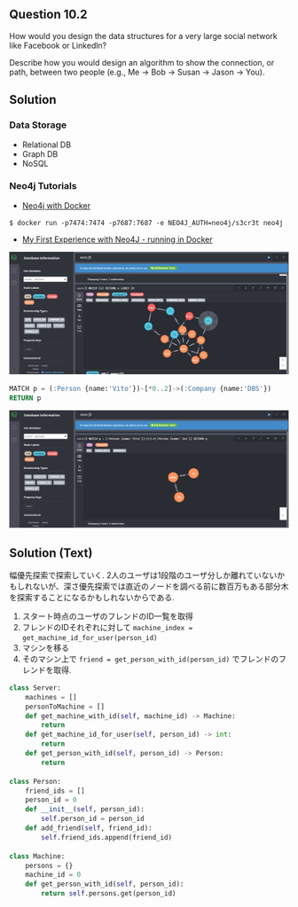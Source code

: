 ## Question 10.2
How would you design the data structures for a very large social network like Facebook or Linkedln? 

Describe how you would design an algorithm to show the connection, or path, between two people (e.g., Me -> Bob -> Susan -> Jason -> You).

## Solution

### Data Storage

* Relational DB
* Graph DB
* NoSQL

### Neo4j Tutorials

- [Neo4j with Docker](https://neo4j.com/developer/docker/)

```shell
$ docker run -p7474:7474 -p7687:7687 -e NEO4J_AUTH=neo4j/s3cr3t neo4j
```

- [My First Experience with Neo4J - running in Docker](https://www.melvinvivas.com/neo4j-in-docker/)

![](img/q10_2_all.png)

```sql
MATCH p = (:Person {name:'Vito'})-[*0..2]->(:Company {name:'DBS'})
RETURN p
```

![](img/q10_2_match.png)

## Solution (Text)

幅優先探索で探索していく. 2人のユーザは1段階のユーザ分しか離れていないかもしれないが、深さ優先探索では直近のノードを調べる前に数百万もある部分木を探索することになるかもしれないからである.

1. スタート時点のユーザのフレンドのID一覧を取得
2. フレンドのIDそれぞれに対して `machine_index = get_machine_id_for_user(person_id)`
3. マシンを移る
4. そのマシン上で `friend = get_person_with_id(person_id)` でフレンドのフレンドを取得.

```python
class Server:
    machines = []
    personToMachine = []
    def get_machine_with_id(self, machine_id) -> Machine:
        return
    def get_machine_id_for_user(self, person_id) -> int:
        return 
    def get_person_with_id(self, person_id) -> Person:
        return 
    
class Person:
    friend_ids = []
    person_id = 0
    def __init__(self, person_id):
        self.person_id = person_id
    def add_friend(self, friend_id):
        self.friend_ids.append(friend_id)

class Machine:
    persons = {}
    machine_id = 0
    def get_person_with_id(self, person_id):
        return self.persons.get(person_id)
    
```

